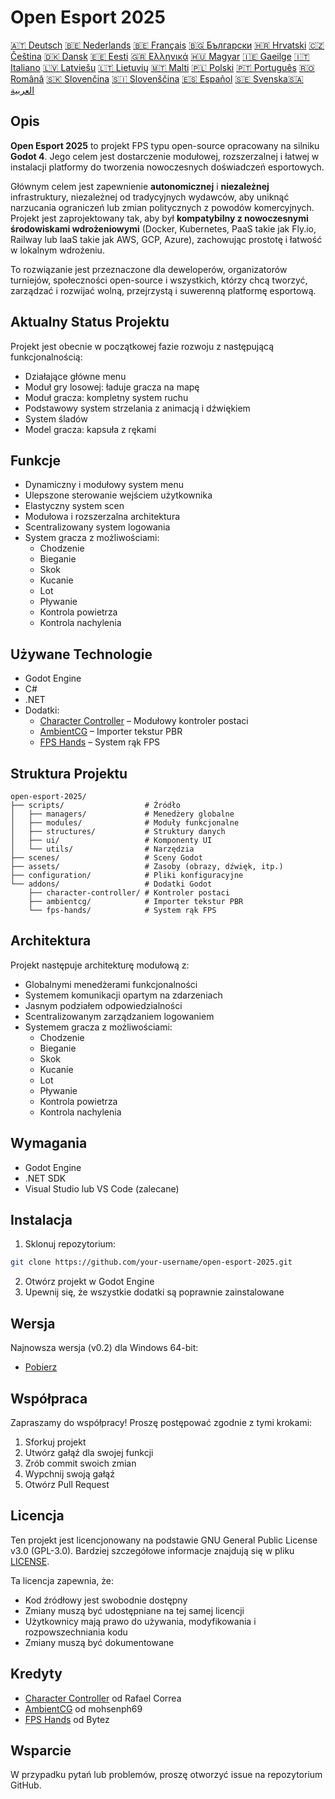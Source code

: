 # Open Esport 2025

[🇦🇹 Deutsch](deutsch.md) [🇧🇪 Nederlands](nederlands.md) [🇧🇪 Français](français.md) [🇧🇬 Български](български.md) [🇭🇷 Hrvatski](hrvatski.md) [🇨🇿 Čeština](čeština.md) [🇩🇰 Dansk](dansk.md) [🇪🇪 Eesti](eesti.md) [🇬🇷 Ελληνικά](ελληνικά.md) [🇭🇺 Magyar](magyar.md) [🇮🇪 Gaeilge](gaeilge.md) [🇮🇹 Italiano](italiano.md) [🇱🇻 Latviešu](latviešu.md) [🇱🇹 Lietuvių](lietuvių.md) [🇲🇹 Malti](malti.md) [🇵🇱 Polski](polski.md) [🇵🇹 Português](português.md) [🇷🇴 Română](română.md) [🇸🇰 Slovenčina](slovenčina.md) [🇸🇮 Slovenščina](slovenščina.md) [🇪🇸 Español](español.md) [🇸🇪 Svenska](svenska.md)[🇸🇦 العربية](README-lang/العربية.md)

## Opis

**Open Esport 2025** to projekt FPS typu open-source opracowany na silniku **Godot 4**. Jego celem jest dostarczenie modułowej, rozszerzalnej i łatwej w instalacji platformy do tworzenia nowoczesnych doświadczeń esportowych.

Głównym celem jest zapewnienie **autonomicznej** i **niezależnej** infrastruktury, niezależnej od tradycyjnych wydawców, aby uniknąć narzucania ograniczeń lub zmian politycznych z powodów komercyjnych.  
Projekt jest zaprojektowany tak, aby był **kompatybilny z nowoczesnymi środowiskami wdrożeniowymi** (Docker, Kubernetes, PaaS takie jak Fly.io, Railway lub IaaS takie jak AWS, GCP, Azure), zachowując prostotę i łatwość w lokalnym wdrożeniu.

To rozwiązanie jest przeznaczone dla deweloperów, organizatorów turniejów, społeczności open-source i wszystkich, którzy chcą tworzyć, zarządzać i rozwijać wolną, przejrzystą i suwerenną platformę esportową.

## Aktualny Status Projektu
Projekt jest obecnie w początkowej fazie rozwoju z następującą funkcjonalnością:
- Działające główne menu
- Moduł gry losowej: ładuje gracza na mapę
- Moduł gracza: kompletny system ruchu
- Podstawowy system strzelania z animacją i dźwiękiem
- System śladów
- Model gracza: kapsuła z rękami

## Funkcje
- Dynamiczny i modułowy system menu
- Ulepszone sterowanie wejściem użytkownika
- Elastyczny system scen
- Modułowa i rozszerzalna architektura
- Scentralizowany system logowania
- System gracza z możliwościami:
  - Chodzenie
  - Bieganie
  - Skok
  - Kucanie
  - Lot
  - Pływanie
  - Kontrola powietrza
  - Kontrola nachylenia

## Używane Technologie
- Godot Engine
- C#
- .NET
- Dodatki:
  - [Character Controller](https://github.com/expressobits/character-controller) – Modułowy kontroler postaci
  - [AmbientCG](https://github.com/mohsenph69/godot-ambientcg) – Importer tekstur PBR
  - [FPS Hands](https://codeberg.org/Bytez/godot-fps-hands) – System rąk FPS

## Struktura Projektu
```
open-esport-2025/
├── scripts/                  # Źródło
│   ├── managers/             # Menedżery globalne
│   ├── modules/              # Moduły funkcjonalne
│   ├── structures/           # Struktury danych
│   ├── ui/                   # Komponenty UI
│   └── utils/                # Narzędzia
├── scenes/                   # Sceny Godot
├── assets/                   # Zasoby (obrazy, dźwięk, itp.)
├── configuration/            # Pliki konfiguracyjne
└── addons/                   # Dodatki Godot
    ├── character-controller/ # Kontroler postaci
    ├── ambientcg/            # Importer tekstur PBR
    └── fps-hands/            # System rąk FPS
```

## Architektura
Projekt następuje architekturę modułową z:
- Globalnymi menedżerami funkcjonalności
- Systemem komunikacji opartym na zdarzeniach
- Jasnym podziałem odpowiedzialności
- Scentralizowanym zarządzaniem logowaniem
- Systemem gracza z możliwościami:
  - Chodzenie
  - Bieganie
  - Skok
  - Kucanie
  - Lot
  - Pływanie
  - Kontrola powietrza
  - Kontrola nachylenia

## Wymagania
- Godot Engine
- .NET SDK
- Visual Studio lub VS Code (zalecane)

## Instalacja
1. Sklonuj repozytorium:
```bash
git clone https://github.com/your-username/open-esport-2025.git
```
2. Otwórz projekt w Godot Engine
3. Upewnij się, że wszystkie dodatki są poprawnie zainstalowane

## Wersja
Najnowsza wersja (v0.2) dla Windows 64-bit:
- [Pobierz](https://antisys.fr/Games/openesport2025/Open-eSport-2025-v0.2.7z)

## Współpraca
Zapraszamy do współpracy! Proszę postępować zgodnie z tymi krokami:
1. Sforkuj projekt
2. Utwórz gałąź dla swojej funkcji
3. Zrób commit swoich zmian
4. Wypchnij swoją gałąź
5. Otwórz Pull Request

## Licencja
Ten projekt jest licencjonowany na podstawie GNU General Public License v3.0 (GPL-3.0). Bardziej szczegółowe informacje znajdują się w pliku [LICENSE](LICENSE).

Ta licencja zapewnia, że:
- Kod źródłowy jest swobodnie dostępny
- Zmiany muszą być udostępniane na tej samej licencji
- Użytkownicy mają prawo do używania, modyfikowania i rozpowszechniania kodu
- Zmiany muszą być dokumentowane

## Kredyty
- [Character Controller](https://github.com/expressobits/character-controller) od Rafael Correa
- [AmbientCG](https://github.com/mohsenph69/godot-ambientcg) od mohsenph69
- [FPS Hands](https://codeberg.org/Bytez/godot-fps-hands) od Bytez

## Wsparcie
W przypadku pytań lub problemów, proszę otworzyć issue na repozytorium GitHub. 